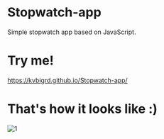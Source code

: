 # Stopwatch-app
Simple stopwatch app based on JavaScript.

# Try me!

https://kvbigrd.github.io/Stopwatch-app/

# That's how it looks like :)
![1](https://user-images.githubusercontent.com/112346467/199236481-f413dd7a-22cf-47b4-b21e-f7954a088c06.PNG)
